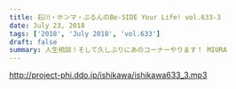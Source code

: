 ```yaml
---
title: 石川・ホンマ・ぶるんのBe-SIDE Your Life! vol.633-3
date: July 23, 2018
tags: ['2018', 'July 2018', 'vol.633']
draft: false
summary: 人生相談！そして久しぶりにあのコーナーやります！ MIURA
---
```


http://project-phi.ddo.jp/ishikawa/ishikawa633_3.mp3